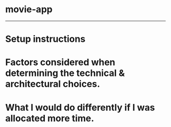 # movie-app
_______________________________________________________________

# Setup instructions

# Factors considered when determining the technical & architectural choices.

# What I would do differently if I was allocated more time.